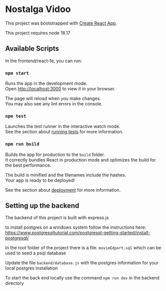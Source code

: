 # Nostalga Vidoo 

This project was bootstrapped with [Create React App](https://github.com/facebook/create-react-app).

This project requires node 18.17 

## Available Scripts

In the frontend/react-fe, you can run:

### `npm start`

Runs the app in the development mode.\
Open [http://localhost:3000](http://localhost:3000) to view it in your browser.

The page will reload when you make changes.\
You may also see any lint errors in the console.

### `npm test`

Launches the test runner in the interactive watch mode.\
See the section about [running tests](https://facebook.github.io/create-react-app/docs/running-tests) for more information.

### `npm run build`

Builds the app for production to the `build` folder.\
It correctly bundles React in production mode and optimizes the build for the best performance.

The build is minified and the filenames include the hashes.\
Your app is ready to be deployed!

See the section about [deployment](https://facebook.github.io/create-react-app/docs/deployment) for more information.

## Setting up the backend

The backend of this project is built with express.js

to install postgres on a windows system follow the instructions here:
https://www.postgresqltutorial.com/postgresql-getting-started/install-postgresql/

In the root folder of the project there is a file. `movieEdport.sql` which can be used to seed a psql database

Update the file `backend/database.js` with the postgres information for your local postgres installation

To start the back end locally use the command `npm run dev` in the backend directory









